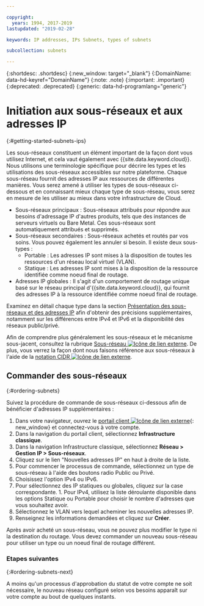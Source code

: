 ```yaml
---

copyright:
  years: 1994, 2017-2019
lastupdated: "2019-02-28"

keywords: IP addresses, IPs Subnets, types of subnets

subcollection: subnets

---
```


{:shortdesc: .shortdesc}
{:new_window: target="_blank"}
{:DomainName: data-hd-keyref="DomainName"}
{:note: .note}
{:important: .important}
{:deprecated: .deprecated}
{:generic: data-hd-programlang="generic"}

# Initiation aux sous-réseaux et aux adresses IP
{:#getting-started-subnets-ips}

Les sous-réseaux constituent un élément important de la façon dont vous utilisez Internet, et cela vaut également avec {{site.data.keyword.cloud}}. Nous utilisons une terminologie spécifique pour décrire les types et les utilisations des sous-réseaux accessibles sur notre plateforme. Chaque sous-réseau fournit des adresses IP aux ressources de différentes manières. Vous serez amené à utiliser les types de sous-réseaux ci-dessous et en connaissant mieux chaque type de sous-réseau, vous serez en mesure de les utiliser au mieux dans votre infrastructure de Cloud.

  * Sous-réseaux principaux : Sous-réseaux attribués pour répondre aux besoins d'adressage IP d'autres produits, tels que des instances de serveurs virtuels ou Bare Metal. Ces sous-réseaux sont automatiquement attribués et supprimés.
  * Sous-réseaux secondaires : Sous-réseaux achetés et routés par vos soins. Vous pouvez également les annuler si besoin. Il existe deux sous-types :
    * Portable : Les adresses IP sont mises à la disposition de toutes les ressources d'un réseau local virtuel (VLAN).
    * Statique : Les adresses IP sont mises à la disposition de la ressource identifiée comme noeud final de routage.
  * Adresses IP globales : Il s'agit d'un comportement de routage unique basé sur le réseau principal d'{{site.data.keyword.cloud}}, qui fournit des adresses IP à la ressource identifiée comme noeud final de routage.

Examinez en détail chaque type dans la section [Présentation des sous-réseaux et des adresses IP](/docs/infrastructure/subnets?topic=subnets-about-subnets-and-ips) afin d'obtenir des précisions supplémentaires, notamment sur les différences entre IPv4 et IPv6 et la disponibilité des réseaux public/privé.

Afin de comprendre plus généralement les sous-réseaux et le mécanisme sous-jacent, consultez la rubrique [Sous-réseau ![Icône de lien externe](../../icons/launch-glyph.svg "Icône de lien externe")](https://en.wikipedia.org/wiki/Subnetwork).
De plus, vous verrez la façon dont nous faisons référence aux sous-réseaux à l'aide de la [notation CIDR ![Icône de lien externe](../../icons/launch-glyph.svg "Icône de lien externe")](https://en.wikipedia.org/wiki/Classless_Inter-Domain_Routing).


## Commander des sous-réseaux
{:#ordering-subnets}

Suivez la procédure de commande de sous-réseaux ci-dessous afin de bénéficier d'adresses IP supplémentaires :

  1. Dans votre navigateur, ouvrez le [portail client ![Icône de lien externe](../../icons/launch-glyph.svg "Icône de lien externe")](https://{DomainName}/){: new_window} et connectez-vous à votre compte.
  1. Dans la navigation du portail client, sélectionnez **Infrastructure classique**. 
  1. Dans la navigation Infrastructure classique, sélectionnez **Réseau > Gestion IP > Sous-réseaux**.
  1. Cliquez sur le lien "Nouvelles adresses IP" en haut à droite de la liste.
  1. Pour commencer le processus de commande, sélectionnez un type de sous-réseau à l'aide des boutons radio Public ou Privé.
  1. Choisissez l'option IPv4 ou IPv6.
  1. Pour sélectionnez des IP statiques ou globales, cliquez sur la case correspondante. 
    1. Pour IPv4, utilisez la liste déroulante disponible dans les options Statique ou Portable pour choisir le nombre d'adresses que vous souhaitez avoir. 
  1. Sélectionnez le VLAN vers lequel acheminer les nouvelles adresses IP.
  1. Renseignez les informations demandées et cliquez sur **Créer**.


Après avoir acheté un sous-réseau, vous ne pouvez plus modifier le type ni la destination du routage. Vous devez commander un nouveau sous-réseau pour utiliser un type ou un noeud final de routage différent.

### Etapes suivantes
{:#ordering-subnets-next}

A moins qu'un processus d'approbation du statut de votre compte ne soit nécessaire, le nouveau réseau configuré selon vos besoins apparaît sur votre compte au bout de quelques instants.
